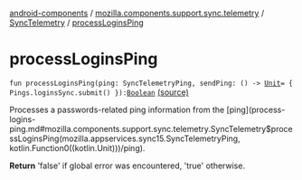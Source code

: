 [android-components](../../index.md) / [mozilla.components.support.sync.telemetry](../index.md) / [SyncTelemetry](index.md) / [processLoginsPing](./process-logins-ping.md)

# processLoginsPing

`fun processLoginsPing(ping: SyncTelemetryPing, sendPing: () -> `[`Unit`](https://kotlinlang.org/api/latest/jvm/stdlib/kotlin/-unit/index.html)` = { Pings.loginsSync.submit() }): `[`Boolean`](https://kotlinlang.org/api/latest/jvm/stdlib/kotlin/-boolean/index.html) [(source)](https://github.com/mozilla-mobile/android-components/blob/master/components/support/sync-telemetry/src/main/java/mozilla/components/support/sync/telemetry/SyncTelemetry.kt#L114)

Processes a passwords-related ping information from the [ping](process-logins-ping.md#mozilla.components.support.sync.telemetry.SyncTelemetry$processLoginsPing(mozilla.appservices.sync15.SyncTelemetryPing, kotlin.Function0((kotlin.Unit)))/ping).

**Return**
'false' if global error was encountered, 'true' otherwise.

